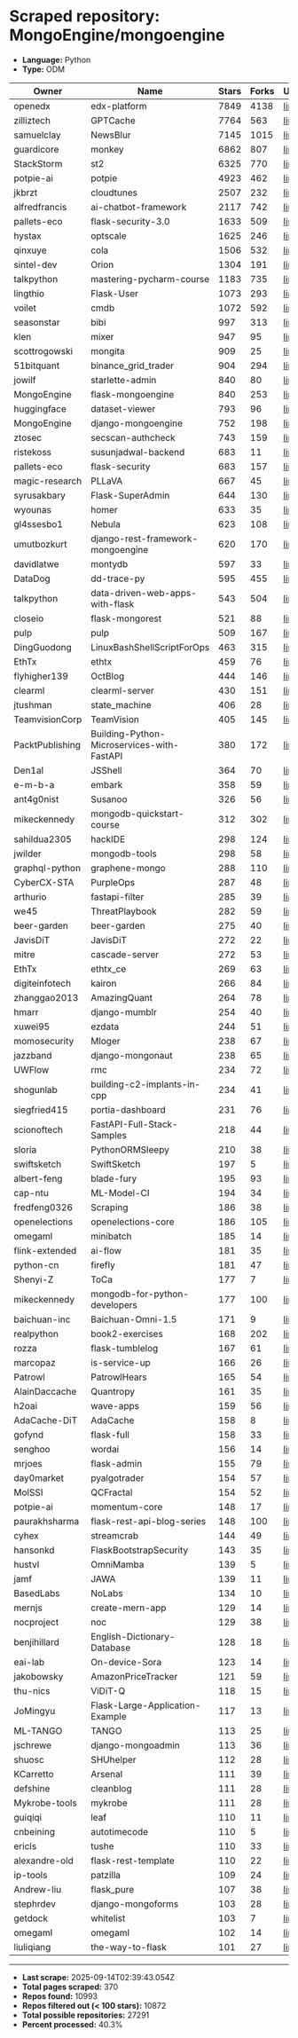 # Scraped repository: MongoEngine/mongoengine
* **Language:** Python
* **Type:** ODM

| Owner | Name | Stars | Forks | URL |
|---|---|---|---|---|
| openedx | edx-platform | 7849 | 4138 | [link](https://github.com/openedx/edx-platform) |
| zilliztech | GPTCache | 7764 | 563 | [link](https://github.com/zilliztech/GPTCache) |
| samuelclay | NewsBlur | 7145 | 1015 | [link](https://github.com/samuelclay/NewsBlur) |
| guardicore | monkey | 6862 | 807 | [link](https://github.com/guardicore/monkey) |
| StackStorm | st2 | 6325 | 770 | [link](https://github.com/StackStorm/st2) |
| potpie-ai | potpie | 4923 | 462 | [link](https://github.com/potpie-ai/potpie) |
| jkbrzt | cloudtunes | 2507 | 232 | [link](https://github.com/jkbrzt/cloudtunes) |
| alfredfrancis | ai-chatbot-framework | 2117 | 742 | [link](https://github.com/alfredfrancis/ai-chatbot-framework) |
| pallets-eco | flask-security-3.0 | 1633 | 509 | [link](https://github.com/pallets-eco/flask-security-3.0) |
| hystax | optscale | 1625 | 246 | [link](https://github.com/hystax/optscale) |
| qinxuye | cola | 1506 | 532 | [link](https://github.com/qinxuye/cola) |
| sintel-dev | Orion | 1304 | 191 | [link](https://github.com/sintel-dev/Orion) |
| talkpython | mastering-pycharm-course | 1183 | 735 | [link](https://github.com/talkpython/mastering-pycharm-course) |
| lingthio | Flask-User | 1073 | 293 | [link](https://github.com/lingthio/Flask-User) |
| voilet | cmdb | 1072 | 592 | [link](https://github.com/voilet/cmdb) |
| seasonstar | bibi | 997 | 313 | [link](https://github.com/seasonstar/bibi) |
| klen | mixer | 947 | 95 | [link](https://github.com/klen/mixer) |
| scottrogowski | mongita | 909 | 25 | [link](https://github.com/scottrogowski/mongita) |
| 51bitquant | binance_grid_trader | 904 | 294 | [link](https://github.com/51bitquant/binance_grid_trader) |
| jowilf | starlette-admin | 840 | 80 | [link](https://github.com/jowilf/starlette-admin) |
| MongoEngine | flask-mongoengine | 840 | 253 | [link](https://github.com/MongoEngine/flask-mongoengine) |
| huggingface | dataset-viewer | 793 | 96 | [link](https://github.com/huggingface/dataset-viewer) |
| MongoEngine | django-mongoengine | 752 | 198 | [link](https://github.com/MongoEngine/django-mongoengine) |
| ztosec | secscan-authcheck | 743 | 159 | [link](https://github.com/ztosec/secscan-authcheck) |
| ristekoss | susunjadwal-backend | 683 | 11 | [link](https://github.com/ristekoss/susunjadwal-backend) |
| pallets-eco | flask-security | 683 | 157 | [link](https://github.com/pallets-eco/flask-security) |
| magic-research | PLLaVA | 667 | 45 | [link](https://github.com/magic-research/PLLaVA) |
| syrusakbary | Flask-SuperAdmin | 644 | 130 | [link](https://github.com/syrusakbary/Flask-SuperAdmin) |
| wyounas | homer | 633 | 35 | [link](https://github.com/wyounas/homer) |
| gl4ssesbo1 | Nebula | 623 | 108 | [link](https://github.com/gl4ssesbo1/Nebula) |
| umutbozkurt | django-rest-framework-mongoengine | 620 | 170 | [link](https://github.com/umutbozkurt/django-rest-framework-mongoengine) |
| davidlatwe | montydb | 597 | 33 | [link](https://github.com/davidlatwe/montydb) |
| DataDog | dd-trace-py | 595 | 455 | [link](https://github.com/DataDog/dd-trace-py) |
| talkpython | data-driven-web-apps-with-flask | 543 | 504 | [link](https://github.com/talkpython/data-driven-web-apps-with-flask) |
| closeio | flask-mongorest | 521 | 88 | [link](https://github.com/closeio/flask-mongorest) |
| pulp | pulp | 509 | 167 | [link](https://github.com/pulp/pulp) |
| DingGuodong | LinuxBashShellScriptForOps | 463 | 315 | [link](https://github.com/DingGuodong/LinuxBashShellScriptForOps) |
| EthTx | ethtx | 459 | 76 | [link](https://github.com/EthTx/ethtx) |
| flyhigher139 | OctBlog | 444 | 146 | [link](https://github.com/flyhigher139/OctBlog) |
| clearml | clearml-server | 430 | 151 | [link](https://github.com/clearml/clearml-server) |
| jtushman | state_machine | 406 | 28 | [link](https://github.com/jtushman/state_machine) |
| TeamvisionCorp | TeamVision | 405 | 145 | [link](https://github.com/TeamvisionCorp/TeamVision) |
| PacktPublishing | Building-Python-Microservices-with-FastAPI | 380 | 172 | [link](https://github.com/PacktPublishing/Building-Python-Microservices-with-FastAPI) |
| Den1al | JSShell | 364 | 70 | [link](https://github.com/Den1al/JSShell) |
| e-m-b-a | embark | 358 | 59 | [link](https://github.com/e-m-b-a/embark) |
| ant4g0nist | Susanoo | 326 | 56 | [link](https://github.com/ant4g0nist/Susanoo) |
| mikeckennedy | mongodb-quickstart-course | 312 | 302 | [link](https://github.com/mikeckennedy/mongodb-quickstart-course) |
| sahildua2305 | hackIDE | 298 | 124 | [link](https://github.com/sahildua2305/hackIDE) |
| jwilder | mongodb-tools | 298 | 58 | [link](https://github.com/jwilder/mongodb-tools) |
| graphql-python | graphene-mongo | 288 | 110 | [link](https://github.com/graphql-python/graphene-mongo) |
| CyberCX-STA | PurpleOps | 287 | 48 | [link](https://github.com/CyberCX-STA/PurpleOps) |
| arthurio | fastapi-filter | 285 | 39 | [link](https://github.com/arthurio/fastapi-filter) |
| we45 | ThreatPlaybook | 282 | 59 | [link](https://github.com/we45/ThreatPlaybook) |
| beer-garden | beer-garden | 275 | 40 | [link](https://github.com/beer-garden/beer-garden) |
| JavisDiT | JavisDiT | 272 | 22 | [link](https://github.com/JavisDiT/JavisDiT) |
| mitre | cascade-server | 272 | 53 | [link](https://github.com/mitre/cascade-server) |
| EthTx | ethtx_ce | 269 | 63 | [link](https://github.com/EthTx/ethtx_ce) |
| digiteinfotech | kairon | 266 | 84 | [link](https://github.com/digiteinfotech/kairon) |
| zhanggao2013 | AmazingQuant | 264 | 78 | [link](https://github.com/zhanggao2013/AmazingQuant) |
| hmarr | django-mumblr | 254 | 40 | [link](https://github.com/hmarr/django-mumblr) |
| xuwei95 | ezdata | 244 | 51 | [link](https://github.com/xuwei95/ezdata) |
| momosecurity | Mloger | 238 | 67 | [link](https://github.com/momosecurity/Mloger) |
| jazzband | django-mongonaut | 238 | 65 | [link](https://github.com/jazzband/django-mongonaut) |
| UWFlow | rmc | 234 | 72 | [link](https://github.com/UWFlow/rmc) |
| shogunlab | building-c2-implants-in-cpp | 234 | 41 | [link](https://github.com/shogunlab/building-c2-implants-in-cpp) |
| siegfried415 | portia-dashboard | 231 | 76 | [link](https://github.com/siegfried415/portia-dashboard) |
| scionoftech | FastAPI-Full-Stack-Samples | 218 | 44 | [link](https://github.com/scionoftech/FastAPI-Full-Stack-Samples) |
| sloria | PythonORMSleepy | 210 | 38 | [link](https://github.com/sloria/PythonORMSleepy) |
| swiftsketch | SwiftSketch | 197 | 5 | [link](https://github.com/swiftsketch/SwiftSketch) |
| albert-feng | blade-fury | 195 | 93 | [link](https://github.com/albert-feng/blade-fury) |
| cap-ntu | ML-Model-CI | 194 | 34 | [link](https://github.com/cap-ntu/ML-Model-CI) |
| fredfeng0326 | Scraping | 186 | 38 | [link](https://github.com/fredfeng0326/Scraping) |
| openelections | openelections-core | 186 | 105 | [link](https://github.com/openelections/openelections-core) |
| omegaml | minibatch | 185 | 14 | [link](https://github.com/omegaml/minibatch) |
| flink-extended | ai-flow | 181 | 35 | [link](https://github.com/flink-extended/ai-flow) |
| python-cn | firefly | 181 | 47 | [link](https://github.com/python-cn/firefly) |
| Shenyi-Z | ToCa | 177 | 7 | [link](https://github.com/Shenyi-Z/ToCa) |
| mikeckennedy | mongodb-for-python-developers | 177 | 100 | [link](https://github.com/mikeckennedy/mongodb-for-python-developers) |
| baichuan-inc | Baichuan-Omni-1.5 | 171 | 9 | [link](https://github.com/baichuan-inc/Baichuan-Omni-1.5) |
| realpython | book2-exercises | 168 | 202 | [link](https://github.com/realpython/book2-exercises) |
| rozza | flask-tumblelog | 167 | 61 | [link](https://github.com/rozza/flask-tumblelog) |
| marcopaz | is-service-up | 166 | 26 | [link](https://github.com/marcopaz/is-service-up) |
| Patrowl | PatrowlHears | 165 | 54 | [link](https://github.com/Patrowl/PatrowlHears) |
| AlainDaccache | Quantropy | 161 | 35 | [link](https://github.com/AlainDaccache/Quantropy) |
| h2oai | wave-apps | 159 | 56 | [link](https://github.com/h2oai/wave-apps) |
| AdaCache-DiT | AdaCache | 158 | 8 | [link](https://github.com/AdaCache-DiT/AdaCache) |
| gofynd | flask-full | 158 | 33 | [link](https://github.com/gofynd/flask-full) |
| senghoo | wordai | 156 | 14 | [link](https://github.com/senghoo/wordai) |
| mrjoes | flask-admin | 155 | 79 | [link](https://github.com/mrjoes/flask-admin) |
| day0market | pyalgotrader | 154 | 57 | [link](https://github.com/day0market/pyalgotrader) |
| MolSSI | QCFractal | 154 | 52 | [link](https://github.com/MolSSI/QCFractal) |
| potpie-ai | momentum-core | 148 | 17 | [link](https://github.com/potpie-ai/momentum-core) |
| paurakhsharma | flask-rest-api-blog-series | 148 | 100 | [link](https://github.com/paurakhsharma/flask-rest-api-blog-series) |
| cyhex | streamcrab | 144 | 49 | [link](https://github.com/cyhex/streamcrab) |
| hansonkd | FlaskBootstrapSecurity | 143 | 35 | [link](https://github.com/hansonkd/FlaskBootstrapSecurity) |
| hustvl | OmniMamba | 139 | 5 | [link](https://github.com/hustvl/OmniMamba) |
| jamf | JAWA | 139 | 11 | [link](https://github.com/jamf/JAWA) |
| BasedLabs | NoLabs | 134 | 10 | [link](https://github.com/BasedLabs/NoLabs) |
| mernjs | create-mern-app | 129 | 14 | [link](https://github.com/mernjs/create-mern-app) |
| nocproject | noc | 129 | 38 | [link](https://github.com/nocproject/noc) |
| benjihillard | English-Dictionary-Database | 128 | 18 | [link](https://github.com/benjihillard/English-Dictionary-Database) |
| eai-lab | On-device-Sora | 123 | 14 | [link](https://github.com/eai-lab/On-device-Sora) |
| jakobowsky | AmazonPriceTracker | 121 | 59 | [link](https://github.com/jakobowsky/AmazonPriceTracker) |
| thu-nics | ViDiT-Q | 118 | 15 | [link](https://github.com/thu-nics/ViDiT-Q) |
| JoMingyu | Flask-Large-Application-Example | 117 | 13 | [link](https://github.com/JoMingyu/Flask-Large-Application-Example) |
| ML-TANGO | TANGO | 113 | 25 | [link](https://github.com/ML-TANGO/TANGO) |
| jschrewe | django-mongoadmin | 113 | 36 | [link](https://github.com/jschrewe/django-mongoadmin) |
| shuosc | SHUhelper | 112 | 28 | [link](https://github.com/shuosc/SHUhelper) |
| KCarretto | Arsenal | 111 | 39 | [link](https://github.com/KCarretto/Arsenal) |
| defshine | cleanblog | 111 | 28 | [link](https://github.com/defshine/cleanblog) |
| Mykrobe-tools | mykrobe | 111 | 28 | [link](https://github.com/Mykrobe-tools/mykrobe) |
| guiqiqi | leaf | 110 | 11 | [link](https://github.com/guiqiqi/leaf) |
| cnbeining | autotimecode | 110 | 5 | [link](https://github.com/cnbeining/autotimecode) |
| ericls | tushe | 110 | 33 | [link](https://github.com/ericls/tushe) |
| alexandre-old | flask-rest-template | 110 | 22 | [link](https://github.com/alexandre-old/flask-rest-template) |
| ip-tools | patzilla | 109 | 24 | [link](https://github.com/ip-tools/patzilla) |
| Andrew-liu | flask_pure | 107 | 38 | [link](https://github.com/Andrew-liu/flask_pure) |
| stephrdev | django-mongoforms | 103 | 28 | [link](https://github.com/stephrdev/django-mongoforms) |
| getdock | whitelist | 103 | 7 | [link](https://github.com/getdock/whitelist) |
| omegaml | omegaml | 102 | 14 | [link](https://github.com/omegaml/omegaml) |
| liuliqiang | the-way-to-flask | 101 | 27 | [link](https://github.com/liuliqiang/the-way-to-flask) |

---
* **Last scrape:** 2025-09-14T02:39:43.054Z
* **Total pages scraped:** 370
* **Repos found:** 10993
* **Repos filtered out (< 100 stars):** 10872
* **Total possible repositories:** 27291
* **Percent processed:** 40.3%
